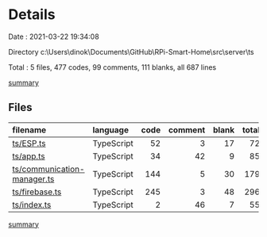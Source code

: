 # Details

Date : 2021-03-22 19:34:08

Directory c:\Users\dinok\Documents\GitHub\RPi-Smart-Home\src\server\ts

Total : 5 files,  477 codes, 99 comments, 111 blanks, all 687 lines

[summary](results.md)

## Files
| filename | language | code | comment | blank | total |
| :--- | :--- | ---: | ---: | ---: | ---: |
| [ts/ESP.ts](/ts/ESP.ts) | TypeScript | 52 | 3 | 17 | 72 |
| [ts/app.ts](/ts/app.ts) | TypeScript | 34 | 42 | 9 | 85 |
| [ts/communication-manager.ts](/ts/communication-manager.ts) | TypeScript | 144 | 5 | 30 | 179 |
| [ts/firebase.ts](/ts/firebase.ts) | TypeScript | 245 | 3 | 48 | 296 |
| [ts/index.ts](/ts/index.ts) | TypeScript | 2 | 46 | 7 | 55 |

[summary](results.md)